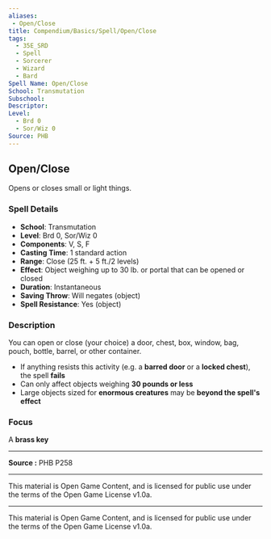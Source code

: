 ```yaml
---
aliases:
 - Open/Close
title: Compendium/Basics/Spell/Open/Close
tags:  
  - 35E_SRD  
  - Spell  
  - Sorcerer  
  - Wizard  
  - Bard  
Spell Name: Open/Close
School: Transmutation
Subschool: 
Descriptor: 
Level:  
  - Brd 0  
  - Sor/Wiz 0  
Source: PHB
---
```


## Open/Close

Opens or closes small or light things.

### Spell Details

- **School**: Transmutation  
- **Level**: Brd 0, Sor/Wiz 0  
- **Components**: V, S, F  
- **Casting Time**: 1 standard action  
- **Range**: Close (25 ft. + 5 ft./2 levels)  
- **Effect**: Object weighing up to 30 lb. or portal that can be opened or closed  
- **Duration**: Instantaneous  
- **Saving Throw**: Will negates (object)  
- **Spell Resistance**: Yes (object)  

### Description

You can open or close (your choice) a door, chest, box, window, bag, pouch, bottle, barrel, or other container.

- If anything resists this activity (e.g. a **barred door** or a **locked chest**), the spell **fails**  
- Can only affect objects weighing **30 pounds or less**  
- Large objects sized for **enormous creatures** may be **beyond the spell's effect**

### Focus

A **brass key**

---

**Source :** PHB P258

---

This material is Open Game Content, and is licensed for public use under  
the terms of the Open Game License v1.0a.

---

This material is Open Game Content, and is licensed for public use under the terms of the Open Game License v1.0a.
